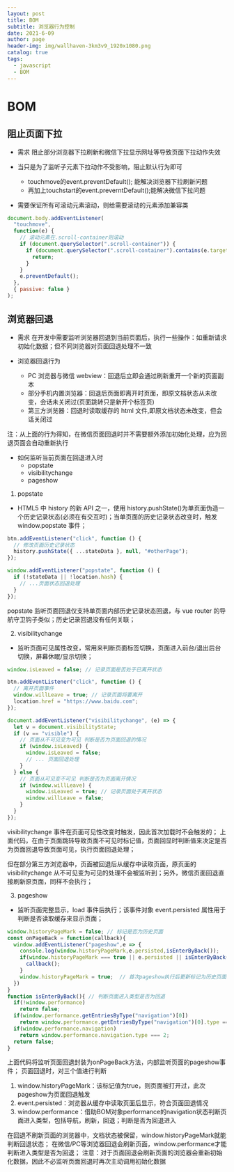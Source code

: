 ```yaml
---
layout: post
title: BOM
subtitle: 浏览器行为控制
date: 2021-6-09
author: page
header-img: img/wallhaven-3km3v9_1920x1080.png
catalog: true
tags:
  - javascript
  - BOM
---
```


# BOM

## 阻止页面下拉

- 需求
阻止部分浏览器下拉刷新和微信下拉显示网址等导致页面下拉动作失效

- 当只是为了监听子元素下拉动作不受影响，阻止默认行为即可
  - touchmove的event.preventDefault(); 能解决浏览器下拉刷新问题
  - 再加上touchstart的event.preverntDefault();能解决微信下拉问题

- 需要保证所有可滚动元素滚动，则给需要滚动的元素添加兼容类

```js
document.body.addEventListener(
  "touchmove",
  function(e) {
    // 滚动元素在.scroll-container则滚动
    if (document.querySelector(".scroll-container")) {
      if (document.querySelector(".scroll-container").contains(e.target)) {
        return;
      }
    }
    e.preventDefault();
  },
  { passive: false }
);
```

## 浏览器回退

- 需求
在开发中需要监听浏览器回退到当前页面后，执行一些操作：如重新请求初始化数据；但不同浏览器对页面回退处理不一致

- 浏览器回退行为
  - PC 浏览器与微信 webview：回退后立即会通过刷新重开一个新的页面副本
  - 部分手机内置浏览器：回退后页面即离开时页面，即原文档状态从未改变，会话未关闭过(页面跳转只是新开个标签页)
  - 第三方浏览器：回退时读取缓存的 html 文件,即原文档状态未改变，但会话关闭过

注：从上面的行为得知，在微信页面回退时并不需要额外添加初始化处理，应为回退页面会自动重新执行

- 如何监听当前页面在回退进入时
  - popstate
  - visibilitychange
  - pageshow

1. popstate

- HTML5 中 history 的新 API 之一，使用 history.pushState()为单页面伪造一个历史记录状态(必须在有交互时)；当单页面的历史记录状态改变时，触发 window.popstate 事件；

```js
btn.addEventListener("click", function () {
  // 修改页面历史记录状态
  history.pushState({ ...stateData }, null, "#otherPage");
});

window.addEventListener("popstate", function () {
  if (!stateData || !location.hash) {
    // ...页面状态回退处理
  }
});
```

popstate 监听页面回退仅支持单页面内部历史记录状态回退，与 vue router 的导航守卫钩子类似；历史记录回退没有任何关联；

2. visibilitychange

- 监听页面可见属性改变，常用来判断页面标签切换，页面进入前台/退出后台切换，屏幕休眠/显示切换；

```js
window.isLeaved = false; // 记录页面是否处于已离开状态

btn.addEventListener("click", function () {
  // 离开页面事件
  window.willLeave = true; // 记录页面将要离开
  location.href = "https://www.baidu.com";
});

document.addEventListener("visibilitychange", (e) => {
  let v = document.visibilityState;
  if (v == "visible") {
    // 页面从不可见变为可见 判断是否为页面回退的情况
    if (window.isLeaved) {
      window.isLeaved = false;
      // ... 页面回退处理
    }
  } else {
    // 页面从可见变不可见 判断是否为页面离开情况
    if (window.willLeave) {
      window.isLeaved = true; // 记录页面处于离开状态
      window.willLeave = false;
    }
  }
});
```

visibilitychange 事件在页面可见性改变时触发，因此首次加载时不会触发的；
上面代码，在由于页面跳转导致页面不可见时标记值，页面回显时判断值来决定是否为页面回退导致页面可见，执行页面回退处理；

但在部分第三方浏览器中，页面被回退后从缓存中读取页面，原页面的 visibilitychange 从不可见变为可见的处理不会被监听到；另外，微信页面回退直接刷新原页面，同样不会执行；

3. pageshow

- 监听页面完整显示，load 事件后执行；该事件对象 event.persisted 属性用于判断是否读取缓存来显示页面；

```js
window.historyPageMark = false; // 标记是否为历史页面
const onPageBack = function(callback){
  window.addEventListener("pageshow",e => {
    console.log(window.historyPageMark,e.persisted,isEnterByBack());
    if(window.historyPageMark === true || e.persisted || isEnterByBack()){
      callback();
    }
    window.historyPageMark = true;  // 首次pageshow执行后更新标记为历史页面
  })
}
function isEnterByBack(){ // 判断页面进入类型是否为回退
  if(!window.performance) 
    return false;
  if(window.performance.getEntriesByType("navigation")[0]) 
    return window.performance.getEntriesByType("navigation")[0].type === "back_forward";
  if(window.performance.navigation)
    return window.performance.navigation.type === 2;
  return false;
}
```

上面代码将监听页面回退封装为onPageBack方法，内部监听页面的pageshow事件；
页面回退时，对三个值进行判断

1. window.historyPageMark：该标记值为true，则页面被打开过，此次pageshow为页面回退触发
2. event.persisted：浏览器从缓存中读取页面后显示，符合页面回退情况
3. window.performance：借助BOM对象performance的navigation状态判断页面进入类型，包括导航，刷新，回退；判断是否为回退进入

在回退不刷新页面的浏览器中，文档状态被保留，window.historyPageMark就能判断回退状态；
在微信/PC等浏览器回退会刷新页面，window.performance才能判断进入类型是否为回退；
注意：对于页面回退会刷新页面的浏览器会重新初始化数据，因此不必监听页面回退时再次主动调用初始化数据